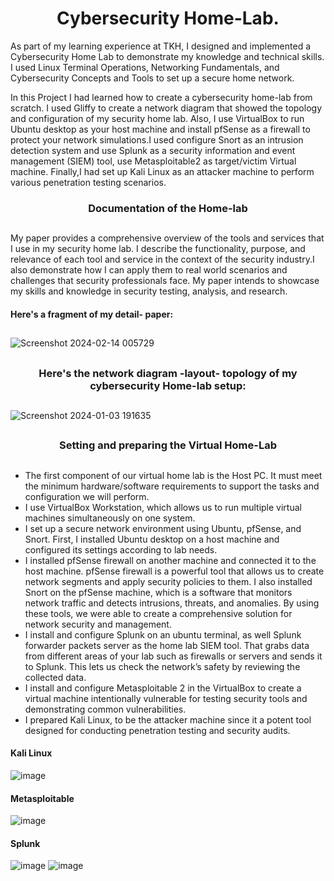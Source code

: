 <h1 align="center">Cybersecurity Home-Lab.</h1>

As part of my learning experience at TKH, I designed and implemented a Cybersecurity Home Lab to demonstrate my knowledge and technical skills. I used Linux Terminal Operations, Networking Fundamentals, and Cybersecurity Concepts and Tools to set up a secure home network. 

In this Project I had learned how to create a cybersecurity home-lab from scratch. I used Gliffy to create a network diagram that showed the topology and configuration of my security home lab. Also, I use VirtualBox to run Ubuntu desktop as your host machine and install pfSense as a firewall to protect your network simulations.I used configure Snort as an intrusion detection system and use Splunk as a security information and event management (SIEM) tool, use Metasploitable2 as target/victim Virtual machine. Finally,I had set up Kali Linux as an attacker machine to perform various penetration testing scenarios.


###
<h3 align="center">Documentation of the Home-lab

 
 ##
 My paper provides a comprehensive overview of the tools and services that I use in my security home lab. I describe the functionality, purpose, and relevance of each tool and service in the context of the security industry.I also demonstrate how I can apply them to real world scenarios and challenges that security professionals face. My paper intends to showcase my skills and knowledge in security testing, analysis, and research.

#### Here's a fragment of my detail- paper:
##

![Screenshot 2024-02-14 005729](https://github.com/luzritacco/Cybersecurity-Home-Lab/assets/151267325/011388ef-0c84-47f1-a19e-cddeee69a776)


##
<h3 align="center"> Here's the network diagram -layout- topology of my cybersecurity Home-lab setup:

 
 ##

![Screenshot 2024-01-03 191635](https://github.com/luzritacco/Cybersecurity-Home-Lab/assets/151267325/0022d569-361b-457e-8f87-cc7ddd4f88e6)

##
<h3 align="center"> Setting and preparing the Virtual Home-Lab


 ##
+ The first component of our virtual home lab is the Host PC. It must meet the minimum hardware/software requirements to support the tasks and configuration we will perform.
+ I use VirtualBox Workstation, which allows us to run multiple virtual machines simultaneously on one system.
+ I set up a secure network environment using Ubuntu, pfSense, and Snort. First, I installed Ubuntu desktop on a host machine and configured its settings according to lab needs.
+ I installed pfSense firewall on another machine and connected it to the host machine. pfSense firewall is a powerful tool that allows us to create network  segments and apply security policies to them. I also installed Snort on the pfSense machine, which is a software that monitors network traffic and detects intrusions, threats, and anomalies. By using these tools, we were able to create a comprehensive solution for network security and management.
+ I install and configure Splunk on an ubuntu terminal, as well Splunk forwarder packets server as the home lab SIEM tool. That grabs data from different areas  of your lab such as firewalls or servers and sends it to Splunk. This lets us check the network’s safety by reviewing the collected data.
+ I install and configure Metasploitable 2 in the VirtualBox to create   a virtual machine intentionally vulnerable for testing security tools and demonstrating common vulnerabilities.
+ I prepared Kali Linux, to be the attacker machine since it a potent tool designed for conducting penetration testing and security audits.

#### Kali Linux
 ![image](https://github.com/ellaowens/Cybersecurity-Lab/assets/114102710/851c2480-f850-450b-8b2f-c3c43bc2f2a3)

#### Metasploitable
 ![image](https://github.com/ellaowens/Cybersecurity-Lab/assets/114102710/9d4e0971-d903-4ac8-9ac4-f2752a17855d)

#### Splunk
 ![image](https://github.com/ellaowens/Cybersecurity-Lab/assets/114102710/da5c965c-5349-49a9-8990-0a0c958a0565)
 ![image](https://github.com/ellaowens/Cybersecurity-Lab/assets/114102710/4b7f0263-6eb0-46f4-94b9-f166a0a7ecb5)
